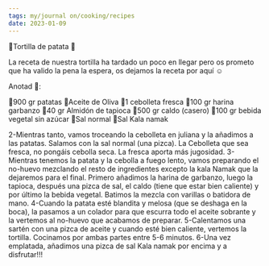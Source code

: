 ```yaml
---
tags: my/journal on/cooking/recipes
date: 2023-01-09
---
```


🌱Tortilla de patata 🌱

La receta de nuestra tortilla ha tardado un poco en llegar pero os prometo que ha valido la pena la espera, os dejamos la receta por aquí ☺️

Anotad 📝:
 
🌱900 gr patatas
🌱Aceite de Oliva
🌱1 cebolleta fresca
🌱100 gr harina garbanzo
🌱40 gr Almidón de tapioca
🌱500 gr caldo (casero)
🌱100 gr bebida vegetal sin azúcar 
🌱Sal normal
🌱Sal Kala namak 

2-Mientras tanto, vamos troceando la cebolleta en juliana y la añadimos a las patatas. Salamos con la sal normal (una pizca). La Cebolleta que sea fresca, no pongáis cebolla seca. La fresca aporta más jugosidad.
3-Mientras tenemos la patata y la cebolla a fuego lento, vamos preparando el no-huevo mezclando el resto de ingredientes excepto la kala Namak que la dejaremos para el final. Primero añadimos la harina de garbanzo, luego la tapioca, después una pizca de sal, el caldo (tiene que estar bien caliente) y por último la bebida vegetal. Batimos la mezcla con varillas o batidora de mano.
4-Cuando la patata esté blandita y melosa (que se deshaga en la boca), la pasamos a un colador para que escurra todo el aceite sobrante y la vertemos al no-huevo que acabamos de preparar.
5-Calentamos una sartén con una pizca de aceite y cuando esté bien caliente, vertemos la tortilla. Cocinamos por ambas partes entre 5-6 minutos.
6-Una vez emplatada, añadimos una pizca de sal Kala namak por encima y a disfrutar!!!